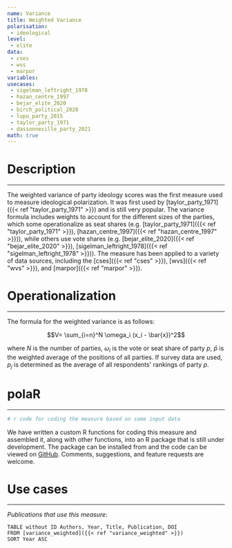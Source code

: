 ```yaml
---
name: Variance
title: Weighted Variance
polarisation:
 - ideological 
level:
 - elite
data:
 - cses
 - wvs
 - marpor
variables: 
usecases:
 - sigelman_leftright_1978
 - hazan_centre_1997
 - bejar_elite_2020
 - birch_political_2020
 - lupu_party_2015
 - taylor_party_1971
 - dassonneville_party_2021
math: true
---
```

# Description
-----------
The weighted variance of party ideology scores was the first measure used to measure ideological polarization. It was first used by [taylor_party_1971]({{< ref "taylor_party_1971" >}}) and is still very popular. The variance formula includes weights to account for the different sizes of the parties, which some operationalize as seat shares (e.g. [taylor_party_1971]({{< ref "taylor_party_1971" >}}), [hazan_centre_1997]({{< ref "hazan_centre_1997" >}})), while others use vote shares (e.g. [bejar_elite_2020]({{< ref "bejar_elite_2020" >}}), [sigelman_leftright_1978]({{< ref "sigelman_leftright_1978" >}})). The measure has been applied to a variety of data sources, including the [cses]({{< ref "cses" >}}), [wvs]({{< ref "wvs" >}}), and [marpor]({{< ref "marpor" >}}).
# Operationalization
------------------

The formula for the weighted variance is as follows:

$$V= \sum_{i=n}^N \omega_i (x_i - \bar{x})^2$$

where $N$ is the number of parties, $\omega_i$ is the vote or seat share of party $p$, $\bar{p}$ is the weighted average of the positions of all parties. If survey data are used, $p_j$ is determined as the average of all respondents' rankings of party $p$.

# polaR
----

```r
# r code for coding the measure based on some input data
```

We have written a custom R functions for coding this measure and assembled it, along with other functions, into an R package that is still under development. The package can be installed from and the code can be viewed on [GitHub](https://github.com/felixgruenewald/polref). Comments, suggestions, and feature requests are welcome.
# Use cases
---------

*Publications that use this measure*:

```dataview
TABLE without ID Authors, Year, Title, Publication, DOI
FROM [variance_weighted]({{< ref "variance_weighted" >}})
SORT Year ASC
```